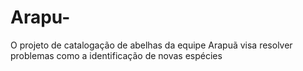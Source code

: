 # Arapu-
O projeto de catalogação de abelhas da equipe Arapuã visa resolver problemas como a identificação de novas espécies
